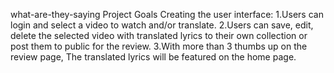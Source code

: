 what-are-they-saying
Project Goals
Creating the user interface:
1.Users can login and select a video to watch and/or translate.
2.Users can save, edit, delete the selected video with translated lyrics to their own collection or post them to public for the review.
3.With more than 3  thumbs up on the review page, The translated lyrics will be featured on the home page.
